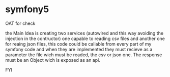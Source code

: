 # symfony5
OAT for check

the Main Idea is creating two services (autowired and this way avoiding
the injection in the contructor) one capable to reading csv files and 
another one for reaing json files, this code could be callable from every 
part of my symfony code and when they are implemented they must recieve 
as a parameter the file wich must be readed, the csv or json one.
The response must be an Object wich is exposed as an api.

FYI





